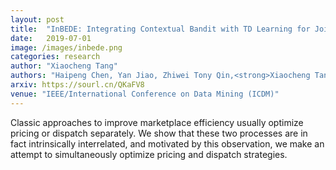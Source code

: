 ```yaml
---
layout: post
title:  "InBEDE: Integrating Contextual Bandit with TD Learning for Joint Pricing and Dispatch of Ride-Hailing Platforms"
date:   2019-07-01
image: /images/inbede.png
categories: research
author: "Xiaocheng Tang"
authors: "Haipeng Chen, Yan Jiao, Zhiwei Tony Qin,<strong>Xiaocheng Tang</strong>, Hao Li, Bo An, Hongtu Zhu, Jieping Ye"
arxiv: https://sourl.cn/QKaFV8
venue: "IEEE/International Conference on Data Mining (ICDM)"
---
```

Classic approaches to improve marketplace efficiency usually optimize pricing or dispatch separately. We show that these two processes are in fact intrinsically interrelated, and motivated by this observation, we make an attempt to simultaneously optimize pricing and dispatch strategies.
